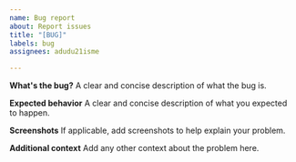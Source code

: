 ```yaml
---
name: Bug report
about: Report issues
title: "[BUG]"
labels: bug
assignees: adudu21isme

---
```


**What's the bug?**
A clear and concise description of what the bug is.

**Expected behavior**
A clear and concise description of what you expected to happen.

**Screenshots**
If applicable, add screenshots to help explain your problem.

**Additional context**
Add any other context about the problem here.
